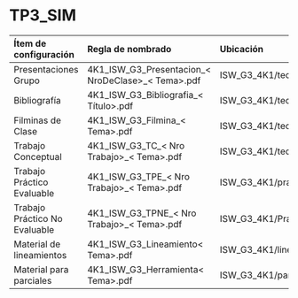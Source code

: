 # TP3_SIM

| **Ítem de configuración** |	            **Regla de nombrado**               |	               **Ubicación**                |
|:---------------------|:-----------------------------------------------|:------------------------------------------- |
| Presentaciones Grupo	| 4K1_ISW_G3_Presentacion_< NroDeClase>_< Tema>.pdf | ISW_G3_4K1/teorico/presentaciones_de_grupo/ |
| Bibliografía |	4K1_ISW_G3_Bibliografia_< Título>.pdf |	ISW_G3_4K1/teorico/bibliografia/ |
| Filminas de Clase |	4K1_ISW_G3_Filmina_< Tema>.pdf |	ISW_G3_4K1/teorico/filminas_de_clase/ |
| Trabajo Conceptual |	4K1_ISW_G3_TC_< Nro Trabajo>_< Tema>.pdf |	ISW_G3_4K1/teorico/trabajos_conceptuales/ |
| Trabajo Práctico Evaluable |	4K1_ISW_G3_TPE_< Nro Trabajo>_< Tema>.pdf |	ISW_G3_4K1/practico/trabajos_prácticos/evaluables/ |
| Trabajo Práctico No Evaluable |	4K1_ISW_G3_TPNE_< Nro Trabajo>_< Tema>.pdf |	ISW_G3_4K1/Practico/trabajos_practicos/no_evaluables/ |
| Material de lineamientos |	4K1_ISW_G3_Lineamiento< Tema>.pdf	| ISW_G3_4K1/lineamientos/ |
| Material para parciales |	4K1_ISW_G3_Herramienta< Tema>.pdf	| ISW_G3_4K1/parciales/herramientas/ |
